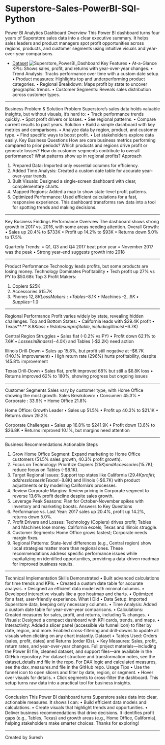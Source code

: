 # Superstore-Sales-PowerBI-SQl-Python

Power BI Analytics Dashboard
Overview
This Power BI dashboard turns four years of Superstore sales data into a clear executive summary. It helps sales leaders and product managers spot profit opportunities across regions, products, and customer segments using intuitive visuals and year-over-year comparisons.

 - <a href="https://github.com/sureshj1103/Superstore-Sales-PowerBI-SQl-Python/blob/main/Superstore.csv">Dataset</a>
![Superstore_PowerBI_Dashboard](https://github.com/user-attachments/assets/f9ff9f56-d609-4930-8e36-59c715a005dc)
Key Features
•	At-a-Glance KPIs: Shows sales, profit, and returns with year-over-year changes.
•	Trend Analysis: Tracks performance over time with a custom date setup.
•	Product measures: Highlights top and underperforming product categories.
•	Regional Breakdown: Maps profit by state to uncover geographic trends.
•	Customer Segments: Reveals sales distribution across customer types.
________________________________________
Business Problem & Solution
Problem
Superstore’s sales data holds valuable insights, but without visuals, it’s hard to:
•	Track performance trends quickly.
•	Spot profit drivers or losses.
•	See regional patterns.
•	Compare current results to past years.
Solution
•	Build a simple dashboard with key metrics and comparisons.
•	Analyze data by region, product, and customer type.
•	Find specific ways to boost profit.
•	Let stakeholders explore data easily.
Key Business Questions
How are core business metrics performing compared to prior periods?
Which products and regions drive profit or generate losses?
How do customer segments contribute to overall performance?
What patterns show up in regional profits?
Approach
1.	Prepared Data: Imported only essential columns for efficiency.
2.	Added Time Analysis: Created a custom date table for accurate year-over-year trends.
3.	Built Visuals: Designed a single-screen dashboard with clear, complementary charts.
4.	Mapped Regions: Added a map to show state-level profit patterns.
5.	Optimized Performance: Used efficient calculations for a fast, responsive experience.
This dashboard transforms raw data into a tool for spotting trends and making decisions.
________________________________________
Key Business Findings
Performance Overview
The dashboard shows strong growth in 2017 vs. 2016, with some areas needing attention.
Overall Growth:
•	Sales up 20.4% to $733K
•	Profit up 14.2% to $93K
•	Returns down 5.0% to 17.5%
 
Quarterly Trends:
•	Q1, Q3 and Q4 2017 beat prior year
•	November 2017 was the peak
•	Strong year-end suggests growth into 2018
 
________________________________________
Product Performance
Technology leads profits, but some products are losing money.
Technology Dominates Profitability
•	Tech profit up 27% vs PY to $50.68k
Top 3 Profit Makers:
1.	Copiers $25K
2.	Accessories $15.7K
3.	Phones $12,8K
Loss Makers:
•	Tables -$8.1K
•	Machines -$2,.9K
•	Supplies -$1.0
 
________________________________________
Regional Performance
Profit varies widely by state, revealing hidden challenges.
Top and Bottom States:
•	California leads with $29.4K profit
•	Texas**:** $8.8K loss
•	9 states unprofitable, including Illinois (-$6.7K)
 
Central Region Struggles
•	Sales flat (-0.2% vs PY)
•	Profit down 62.1% to $7.6K
•	Losses in Binders (-$4.0K) and Tables (-$2.2K) need action
 
Illinois Drill-Down
•	Sales up 15.8%, but profit still negative at -$6.7K (140.1% improvement)
•	High return rate (296%) hurts profitability, despite 145.8% improvement
 
Texas Drill-Down
•	Sales flat, profit improved 68% but still a $8.8K loss
•	Returns improved 62% to 180%, showing progress but ongoing issues
 
________________________________________
Customer Segments
Sales vary by customer type, with Home Office showing the most growth.
Sales Breakdown:
•	Consumer: 45.3%
•	Corporate : 33.9%
•	Home Office 21.8%
 
Home Office: Growth Leader
•	Sales up 51.5%
•	Profit up 40.3% to $21.1K
•	Returns down 29.2%
 
Corporate Challenges
•	Sales up 16.8% to $241.9K
•	Profit down 13.6% to $26.8K
•	Returns improved 10.1%, but margins need attention
 
________________________________________
Business Recommendations
Actionable Steps
1.	Grow Home Office Segment: Expand marketing to Home Office customers (51.5% sales growth, 40.3% profit growth).
2.	Focus on Technology: Prioritize Copiers ($25K) and Accessories ($15.7K); reduce focus on Tables (-$8.1K).
3.	Target Regional Issues: Support top states like California ($29.4K profit); address losses in Texas (-$8.8K) and Illinois (-$6.7K) with product adjustments or by modelling California’s processes.
4.	Review Corporate Margins: Review pricing in Corporate segment to reverse 13.6% profit decline despite sales growth.
5.	Leverage Peak Seasons: Plan for October-November spikes with inventory and marketing boosts.
Answers to Key Questions
1.	Performance vs. Last Year: 2017 sales up 20.4%, profit up 14.2%, returns down 5.0%.
2.	Profit Drivers and Losses: Technology (Copiers) drives profit; Tables and Machines lose money. California excels; Texas and Illinois struggle.
3.	Customer Segments: Home Office grows fastest; Corporate needs margin fixes.
4.	Regional Patterns: State-level differences (e.g., Central region) show local strategies matter more than regional ones.
These recommendations address specific performance issues while capitalizing on identified opportunities, providing a data-driven roadmap for improved business results.
________________________________________
Technical Implementation
Skills Demonstrated
•	Built advanced calculations for time trends and KPIs.
•	Created a custom date table for accurate analysis.
•	Designed an efficient data model with minimal columns.
•	Developed interactive visuals like a geo heatmap and charts.
•	Optimized for a fast, user-friendly experience.
What I Did
•	Data Setup: Imported Superstore data, keeping only necessary columns.
•	Time Analysis: Added a custom date table for year-over-year comparisons.
•	Calculations: Created measures for sales, profit, and returns, including % changes.
•	Visuals: Designed a compact dashboard with KPI cards, trends, and maps.
•	Interactivity: Added a slicer panel (accessible via funnel icon) to filter by date, region, and more. Enabled cross-filtering and drill-downs to update all visuals when clicking on any chart instantly.
Dataset
•	Tables Used: Orders (sales, profit, dates) and Returns (order IDs).
•	Key Measures: Sales, profit, return rates, and year-over-year changes.
Full project materials—including the Power BI file, cleaned dataset, and support files—are available in the GitHub repository.
For dataset structure and transformation notes, see the dataset_details.md file in the repo.
For DAX logic and calculated measures, see the dax_measures.md file in the GitHub repo.
Usage Tips
•	Use the funnel icon to open slicers and filter by date, region, or segment.
•	Hover over visuals for details.
•	Click segments to cross-filter the dashboard.
This setup turns raw data into a practical tool for business insights.
________________________________________
Conclusion
This Power BI dashboard turns Superstore sales data into clear, actionable measures. It shows I can:
•	Build efficient data models and calculations.
•	Create visuals that highlight trends and opportunities.
•	Deliver business recommendations that drive decisions.
It identifies profit gaps (e.g., Tables, Texas) and growth areas (e.g., Home Office, California), helping stakeholders make smarter choices.
Thanks for exploring!
________________________________________
Created by Suresh

